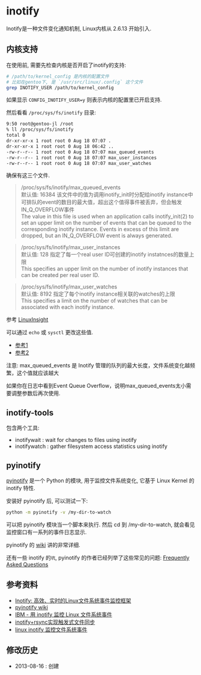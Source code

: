 <!-- title : inotify -->

# inotify #

Inotify是一种文件变化通知机制, Linux内核从 2.6.13 开始引入.

## 内核支持 ##

在使用前, 需要先检查内核是否开启了inotify的支持:

```bash
# /path/to/kernel_config 是内核的配置文件
# 比如在gentoo下, 是 `/usr/src/linux/.config` 这个文件
grep INOTIFY_USER /path/to/kernel_config
```

如果显示 `CONFIG_INOTIFY_USER=y` 则表示内核的配置里已开启支持.

然后看看 `/proc/sys/fs/inotify` 目录:

```bash
9:50 root@gentoo-jl /root
% ll /proc/sys/fs/inotify
total 0
dr-xr-xr-x 1 root root 0 Aug 18 07:07 .
dr-xr-xr-x 1 root root 0 Aug 18 06:42 ..
-rw-r--r-- 1 root root 0 Aug 18 07:07 max_queued_events
-rw-r--r-- 1 root root 0 Aug 18 07:07 max_user_instances
-rw-r--r-- 1 root root 0 Aug 18 07:07 max_user_watches
```

确保有这三个文件.

> /proc/sys/fs/inotify/max\_queued\_events  
> 默认值: 16384 该文件中的值为调用inotify\_init时分配给inotify instance中可排队的event的数目的最大值，超出这个值得事件被丢弃，但会触发IN\_Q\_OVERFLOW事件  
> The value in this file is used when an application calls inotify\_init(2) to set an upper limit on the number of events that can be queued to the corresponding inotify instance. Events in excess of this limit are dropped, but an IN\_Q\_OVERFLOW event is always generated.  

> /proc/sys/fs/inotify/max\_user\_instances  
> 默认值: 128 指定了每一个real user ID可创建的inotify instatnces的数量上限  
> This specifies an upper limit on the number of inotify instances that can be created per real user ID.  

> /proc/sys/fs/inotify/max\_user\_watches  
> 默认值: 8192 指定了每个inotify instance相关联的watches的上限  
> This specifies a limit on the number of watches that can be associated with each inotify instance.  

参考 [LinuxInsight](http://www.linuxinsight.com/proc_sys_fs_inotify.html)

可以通过 `echo` 或 `sysctl` 更改这些值. 

* [参考1](http://forums.slimdevices.com/showthread.php?78939-SbS-7-6-inotify-What-are-max_user_watches)
* [参考2](http://askubuntu.com/questions/148171/dropbox-error-echo-100000-sudo-tee-proc-sys-fs-inotify-max-user-watches)


注意: max\_queued\_events 是 Inotify 管理的队列的最大长度，文件系统变化越频繁，这个值就应该越大 

如果你在日志中看到Event Queue Overflow，说明max\_queued\_events太小需要调整参数后再次使用.

## inotify-tools ##

包含两个工具:

* inotifywait : wait for changes to files using inotify
* inotifywatch : gather filesystem access statistics using inotify


## pyinotify ##

[pyinotify](https://github.com/seb-m/pyinotify) 是一个 Python 的模块, 用于监控文件系统变化, 它基于 Linux Kernel 的 inotify 特性.

安装好 pyinotify 后, 可以测试一下:

```bash
python -m pyinotify -v /my-dir-to-watch
```

可以把 pyinotify 模块当一个脚本来执行. 然后 cd 到 /my-dir-to-watch, 就会看见监控窗口有一系列的事件日志显示.

pyinotify 的 [wiki](https://github.com/seb-m/pyinotify/wiki) 讲的非常详细.

还有一些 inotify 的`坑`, pyinotify 的作者已经列举了这些常见的问题: [Frequently Asked Questions](https://github.com/seb-m/pyinotify/wiki/Frequently-Asked-Questions)


## 参考资料 ##

* [Inotify: 高效、实时的Linux文件系统事件监控框架](http://www.infoq.com/cn/articles/inotify-linux-file-system-event-monitoring)
* [pyinotify wiki](http://github.com/seb-m/pyinotify/wiki)
* [IBM - 用 inotify 监控 Linux 文件系统事件](http://www.ibm.com/developerworks/cn/linux/l-inotify/)
* [inotify+rsync实现触发式文件同步](http://www.517sou.net/Article/367.aspx)
* [linux inotify 监控文件系统事件](http://www.51know.info/system_security/inotify.html)

## 修改历史 ##

* 2013-08-16 : 创建
